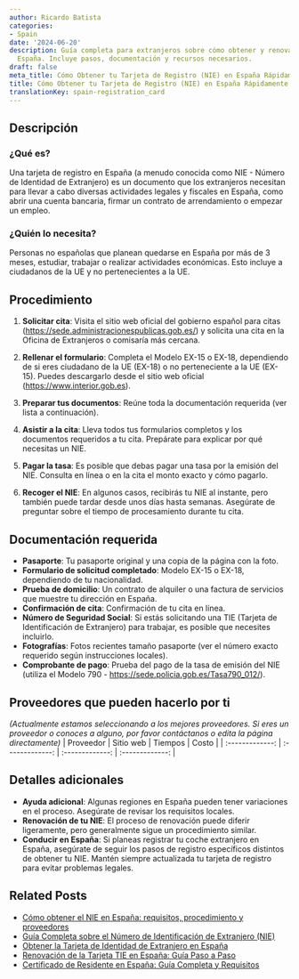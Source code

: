 ```yaml
---
author: Ricardo Batista
categories:
- Spain
date: '2024-06-20'
description: Guía completa para extranjeros sobre cómo obtener y renovar el NIE en
  España. Incluye pasos, documentación y recursos necesarios.
draft: false
meta_title: Cómo Obtener tu Tarjeta de Registro (NIE) en España Rápidamente
title: Cómo Obtener tu Tarjeta de Registro (NIE) en España Rápidamente
translationKey: spain-registration_card
---
```



## Descripción
### ¿Qué es?
Una tarjeta de registro en España (a menudo conocida como NIE - Número de Identidad de Extranjero) es un documento que los extranjeros necesitan para llevar a cabo diversas actividades legales y fiscales en España, como abrir una cuenta bancaria, firmar un contrato de arrendamiento o empezar un empleo.

### ¿Quién lo necesita?
Personas no españolas que planean quedarse en España por más de 3 meses, estudiar, trabajar o realizar actividades económicas. Esto incluye a ciudadanos de la UE y no pertenecientes a la UE.

## Procedimiento
1. **Solicitar cita**: Visita el sitio web oficial del gobierno español para citas (https://sede.administracionespublicas.gob.es/) y solicita una cita en la Oficina de Extranjeros o comisaría más cercana.

2. **Rellenar el formulario**: Completa el Modelo EX-15 o EX-18, dependiendo de si eres ciudadano de la UE (EX-18) o no perteneciente a la UE (EX-15). Puedes descargarlo desde el sitio web oficial (https://www.interior.gob.es).

3. **Preparar tus documentos**: Reúne toda la documentación requerida (ver lista a continuación).

4. **Asistir a la cita**: Lleva todos tus formularios completos y los documentos requeridos a tu cita. Prepárate para explicar por qué necesitas un NIE.

5. **Pagar la tasa**: Es posible que debas pagar una tasa por la emisión del NIE. Consulta en línea o en la cita el monto exacto y cómo pagarlo.

6. **Recoger el NIE**: En algunos casos, recibirás tu NIE al instante, pero también puede tardar desde unos días hasta semanas. Asegúrate de preguntar sobre el tiempo de procesamiento durante tu cita.

## Documentación requerida
- **Pasaporte**: Tu pasaporte original y una copia de la página con la foto.
- **Formulario de solicitud completado**: Modelo EX-15 o EX-18, dependiendo de tu nacionalidad.
- **Prueba de domicilio**: Un contrato de alquiler o una factura de servicios que muestre tu dirección en España.
- **Confirmación de cita**: Confirmación de tu cita en línea.
- **Número de Seguridad Social**: Si estás solicitando una TIE (Tarjeta de Identificación de Extranjero) para trabajar, es posible que necesites incluirlo.
- **Fotografías**: Fotos recientes tamaño pasaporte (ver el número exacto requerido según instrucciones locales).
- **Comprobante de pago**: Prueba del pago de la tasa de emisión del NIE (utiliza el Modelo 790 - https://sede.policia.gob.es/Tasa790_012/).

## Proveedores que pueden hacerlo por ti
_(Actualmente estamos seleccionando a los mejores proveedores. Si eres un proveedor o conoces a alguno, por favor contáctanos o edita la página directamente)_
| Proveedor       |     Sitio web     |      Tiempos     |       Costo      |
| :-------------: | :-------------: |  :-------------: | :-------------: |

## Detalles adicionales
- **Ayuda adicional**: Algunas regiones en España pueden tener variaciones en el proceso. Asegúrate de revisar los requisitos locales.
- **Renovación de tu NIE**: El proceso de renovación puede diferir ligeramente, pero generalmente sigue un procedimiento similar.
- **Conducir en España**: Si planeas registrar tu coche extranjero en España, asegúrate de seguir los pasos de registro específicos distintos de obtener tu NIE. Mantén siempre actualizada tu tarjeta de registro para evitar problemas legales.

## Related Posts

- [Cómo obtener el NIE en España: requisitos, procedimiento y proveedores](https://tramitit.com/spanish/guides/spain/solicitud_de_nie/)
- [Guía Completa sobre el Número de Identificación de Extranjero (NIE)](https://tramitit.com/spanish/guides/spain/asignación_de_nie_a_instancia_de_interesado/)
- [Obtener la Tarjeta de Identidad de Extranjero en España](https://tramitit.com/spanish/guides/spain/solicitud_de_la_tarjeta_de_estudiante/)
- [Renovación de la Tarjeta TIE en España: Guía Paso a Paso](https://tramitit.com/spanish/guides/spain/renovacion_de_la_tarjeta_de_residente_comunitario/)
- [Certificado de Residente en España: Guía Completa y Requisitos](https://tramitit.com/spanish/guides/spain/certificado_de_residente/)